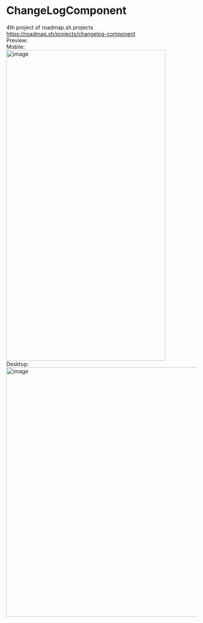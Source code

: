 # ChangeLogComponent
4th project of roadmap.sh projects<br/>
https://roadmap.sh/projects/changelog-component<br/>
Preview:<br/>
Mobile:<br/>
<img width="420" height="819" alt="image" src="https://github.com/user-attachments/assets/4f6e6d84-3a75-438b-b201-18d5ddce9db8" /><br/>
Desktop:<br/>
<img width="1432" height="657" alt="image" src="https://github.com/user-attachments/assets/b7aacbe4-08fc-4bdf-853c-abf53faeb6e0" />


